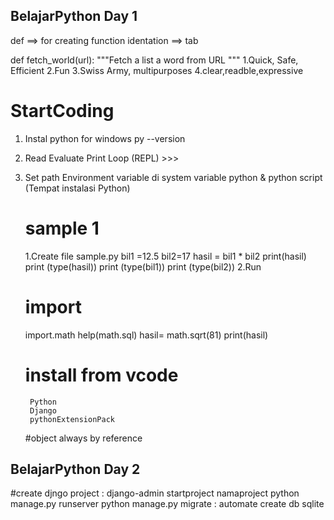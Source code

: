 
## BelajarPython Day 1
def ==> for creating function
identation ==> tab

def fetch_world(url):
    """Fetch a list a word from URL """
1.Quick, Safe, Efficient
2.Fun
3.Swiss Army, multipurposes
4.clear,readble,expressive

# StartCoding
1. Instal python for windows
py --version
2. Read Evaluate Print Loop (REPL) >>>
3. Set path Environment variable di system variable
   python & python script (Tempat instalasi Python)

   # sample 1
    1.Create file sample.py
    bil1 =12.5
    bil2=17
    hasil = bil1 * bil2
    print(hasil)
    print (type(hasil))
    print (type(bil1))
    print (type(bil2))
    2.Run

    # import
    import.math
      help(math.sql)
        hasil= math.sqrt(81)
        print(hasil)

    # install from vcode 
        Python
        Django
        pythonExtensionPack

     #object
        always by reference

## BelajarPython Day 2
#create djngo project : django-admin startproject namaproject
 python manage.py runserver
 python manage.py migrate : automate create db sqlite



